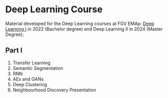# Deep Learning Course

Material developed for the Deep Learning courses at FGV EMAp: [Deep Learning I](https://emap.fgv.br/en/discipline/deep-learning) in 2022 (Bachelor degree) and Deep Learning II in 2024 (Master Degree);

## Part I 

1. Transfer Learning
2. Semantic Segmentation
4. RNN
5. AEs and GANs
6. Deep Clustering
7. Neighbourhood Discovery Presentation


